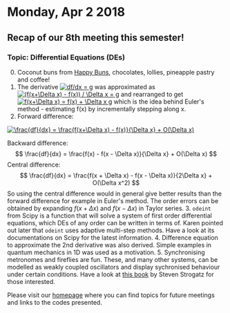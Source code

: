 # Monday, Apr 2 2018

## Recap of our 8th meeting this semester! 
### Topic: Differential Equations (DEs)
0. Coconut buns from [Happy Buns](http://goodfoodfinderaz.com/find-good-food/happy-buns-asian-bakery/), chocolates, lollies, pineapple pastry and coffee!
1. The derivative <a href="http://www.codecogs.com/eqnedit.php?latex=df/dx&space;=&space;g" target="_blank"><img src="http://latex.codecogs.com/gif.latex?df/dx&space;=&space;g" title="df/dx = g" /></a> was approximated as <a href="http://www.codecogs.com/eqnedit.php?latex=(f(x&plus;\Delta&space;x)&space;-&space;f(x))&space;/&space;\Delta&space;x&space;=&space;g" target="_blank"><img src="http://latex.codecogs.com/gif.latex?(f(x&plus;\Delta&space;x)&space;-&space;f(x))&space;/&space;\Delta&space;x&space;=&space;g" title="(f(x+\Delta x) - f(x)) / \Delta x = g" /></a> and rearranged to get <a href="http://www.codecogs.com/eqnedit.php?latex=f(x&plus;\Delta&space;x)&space;=&space;f(x)&space;&plus;&space;\Delta&space;x&space;g" target="_blank"><img src="http://latex.codecogs.com/gif.latex?f(x&plus;\Delta&space;x)&space;=&space;f(x)&space;&plus;&space;\Delta&space;x&space;g" title="f(x+\Delta x) = f(x) + \Delta x g" /></a> which is the idea behind Euler's method - estimating f(x) by incrementally stepping along x. 
2. Forward difference: 

<a href="http://www.codecogs.com/eqnedit.php?latex=\frac{df}{dx}&space;=&space;\frac{f(x&plus;\Delta&space;x)&space;-&space;f(x)}{\Delta&space;x}&space;&plus;&space;O(\Delta&space;x)" target="_blank"><img src="http://latex.codecogs.com/gif.latex?\frac{df}{dx}&space;=&space;\frac{f(x&plus;\Delta&space;x)&space;-&space;f(x)}{\Delta&space;x}&space;&plus;&space;O(\Delta&space;x)" title="\frac{df}{dx} = \frac{f(x+\Delta x) - f(x)}{\Delta x} + O(\Delta x)" /></a>

Backward difference:
$$
\frac{df}{dx} = \frac{f(x) - f(x - \Delta x)}{\Delta x} + O(\Delta x)
$$
Central difference:
$$
\frac{df}{dx} = \frac{f(x + \Delta x) - f(x - \Delta x)}{2\Delta x} + O(\Delta x^2)
$$
So using the central difference would in general give better results than the forward difference for example in Euler's method. The order errors can be obtained by expanding $f(x+\Delta x)$ and $f(x-\Delta x)$ in Taylor series.
3. `odeint` from Scipy is a function that will solve a system of first order differential equations, which DEs of any order can be written in terms of. Karen pointed out later that `odeint` uses adaptive multi-step methods. Have a look at its documentations on Scipy for the latest information.
4. Difference equation to approximate the 2nd derivative was also derived. Simple examples in quantum mechanics in 1D was used as a motivation.
5. Synchronising metronomes and fireflies are fun. These, and many other systems, can be modelled as weakly coupled oscillators and display sychronised behaviour under certain conditions. Have a look at [this book](https://www.goodreads.com/book/show/354421.Sync) by Steven Strogatz for those interested.


Please visit our [homepage](http://prickly-pythons.github.io) where you can find topics for future meetings and links to the codes presented.
